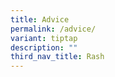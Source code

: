 ```yaml
---
title: Advice
permalink: /advice/
variant: tiptap
description: ""
third_nav_title: Rash
---
```

<p></p>